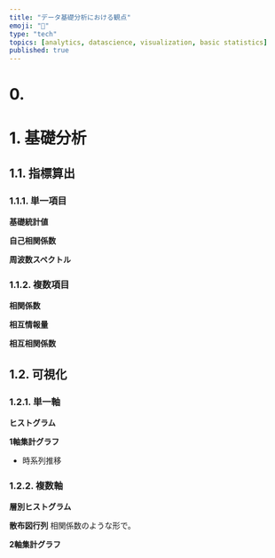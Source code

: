 ```yaml
---
title: "データ基礎分析における観点"
emoji: "💾"
type: "tech"
topics: [analytics, datascience, visualization, basic statistics]
published: true
---
```


# 0. 

# 1. 基礎分析
## 1.1. 指標算出
### 1.1.1. 単一項目
**基礎統計値**

**自己相関係数**

**周波数スペクトル**

### 1.1.2. 複数項目
**相関係数**

**相互情報量**

**相互相関係数**

## 1.2. 可視化
### 1.2.1. 単一軸
**ヒストグラム**

**1軸集計グラフ**
- 時系列推移

### 1.2.2. 複数軸
**層別ヒストグラム**

**散布図行列**
相関係数のような形で。

**2軸集計グラフ**

